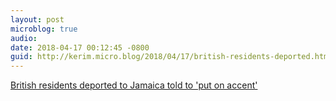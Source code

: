 ```yaml
---
layout: post
microblog: true
audio: 
date: 2018-04-17 00:12:45 -0800
guid: http://kerim.micro.blog/2018/04/17/british-residents-deported.html
---
```

[British residents deported to Jamaica told to 'put on accent'](https://www.theguardian.com/uk-news/2018/apr/17/outrage-over-guide-for-british-residents-being-deported-to-jamaica?CMP=Share_AndroidApp_Facebook)
